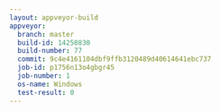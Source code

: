 ```yaml
---
layout: appveyor-build
appveyor:
  branch: master
  build-id: 14250830
  build-number: 77
  commit: 9c4e4161104dbf9ffb3120489d40614641ebc737
  job-id: p1756n13o4gbgr45
  job-number: 1
  os-name: Windows
  test-result: 0
---
```


